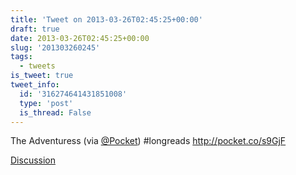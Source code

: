 ```yaml
---
title: 'Tweet on 2013-03-26T02:45:25+00:00'
draft: true
date: 2013-03-26T02:45:25+00:00
slug: '201303260245'
tags:
  - tweets
is_tweet: true
tweet_info:
  id: '316274641431851008'
  type: 'post'
  is_thread: False
---
```




The Adventuress (via [@Pocket](https://x.com/Pocket)) #longreads <http://pocket.co/s9GjF>

[Discussion](https://x.com/sytelus/status/316274641431851008)
